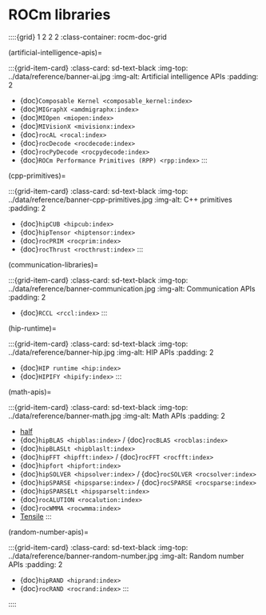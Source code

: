 <head>
  <meta charset="UTF-8">
  <meta name="description" content="ROCm API libraries & tools">
  <meta name="keywords" content="ROCm, API, libraries, tools, artificial intelligence, development,
  Communications, C++ primitives, Fast Fourier transforms, FFTs, random number generators, linear
  algebra, AMD">
</head>

# ROCm libraries

::::{grid} 1 2 2 2
:class-container: rocm-doc-grid

(artificial-intelligence-apis)=

:::{grid-item-card}
:class-card: sd-text-black
:img-top: ../data/reference/banner-ai.jpg
:img-alt: Artificial intelligence APIs
:padding: 2

* {doc}`Composable Kernel <composable_kernel:index>`
* {doc}`MIGraphX <amdmigraphx:index>`
* {doc}`MIOpen <miopen:index>`
* {doc}`MIVisionX <mivisionx:index>`
* {doc}`rocAL <rocal:index>`
* {doc}`rocDecode <rocdecode:index>`
* {doc}`rocPyDecode <rocpydecode:index>`
* {doc}`ROCm Performance Primitives (RPP) <rpp:index>`
:::

(cpp-primitives)=

:::{grid-item-card}
:class-card: sd-text-black
:img-top: ../data/reference/banner-cpp-primitives.jpg
:img-alt: C++ primitives
:padding: 2

* {doc}`hipCUB <hipcub:index>`
* {doc}`hipTensor <hiptensor:index>`
* {doc}`rocPRIM <rocprim:index>`
* {doc}`rocThrust <rocthrust:index>`
:::

(communication-libraries)=

:::{grid-item-card}
:class-card: sd-text-black
:img-top: ../data/reference/banner-communication.jpg
:img-alt: Communication APIs
:padding: 2

* {doc}`RCCL <rccl:index>`
:::

(hip-runtime)=

:::{grid-item-card}
:class-card: sd-text-black
:img-top: ../data/reference/banner-hip.jpg
:img-alt: HIP APIs
:padding: 2

* {doc}`HIP runtime <hip:index>`
* {doc}`HIPIFY <hipify:index>`
:::

(math-apis)=

:::{grid-item-card}
:class-card: sd-text-black
:img-top: ../data/reference/banner-math.jpg
:img-alt: Math APIs
:padding: 2

* [half](https://github.com/ROCm/half)
* {doc}`hipBLAS <hipblas:index>` / {doc}`rocBLAS <rocblas:index>`
* {doc}`hipBLASLt <hipblaslt:index>`
* {doc}`hipFFT <hipfft:index>` / {doc}`rocFFT <rocfft:index>`
* {doc}`hipfort <hipfort:index>`
* {doc}`hipSOLVER <hipsolver:index>` / {doc}`rocSOLVER <rocsolver:index>`
* {doc}`hipSPARSE <hipsparse:index>` / {doc}`rocSPARSE <rocsparse:index>`
* {doc}`hipSPARSELt <hipsparselt:index>`
* {doc}`rocALUTION <rocalution:index>`
* {doc}`rocWMMA <rocwmma:index>`
* [Tensile](https://github.com/ROCm/Tensile)
:::

(random-number-apis)=

:::{grid-item-card}
:class-card: sd-text-black
:img-top: ../data/reference/banner-random-number.jpg
:img-alt: Random number APIs
:padding: 2

* {doc}`hipRAND <hiprand:index>`
* {doc}`rocRAND <rocrand:index>`
:::

::::
